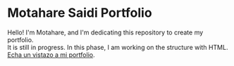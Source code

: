 # Motahare Saidi Portfolio

Hello! I'm Motahare, and I'm dedicating this repository to create my portfolio.  
It is still in progress. In this phase, I am working on the structure with HTML.  
[Echa un vistazo a mi portfolio](https://motisaa.github.io/portfolio/).

